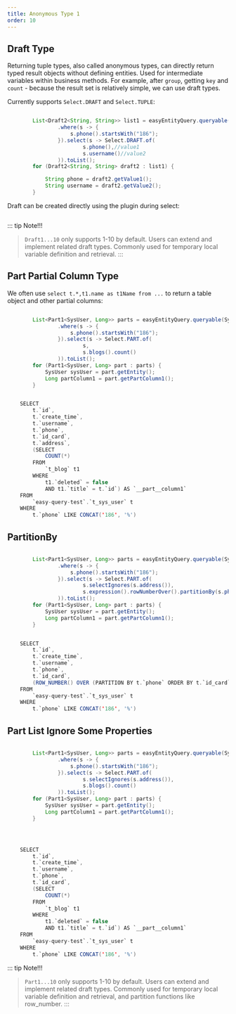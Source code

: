 ```yaml
---
title: Anonymous Type 1
order: 10
---
```


## Draft Type
Returning tuple types, also called anonymous types, can directly return typed result objects without defining entities. Used for intermediate variables within business methods. For example, after `group`, getting `key` and `count` - because the result set is relatively simple, we can use draft types.

Currently supports `Select.DRAFT` and `Select.TUPLE`:
```java

        List<Draft2<String, String>> list1 = easyEntityQuery.queryable(SysUser.class)
                .where(s -> {
                    s.phone().startsWith("186");
                }).select(s -> Select.DRAFT.of(
                        s.phone(),//value1
                        s.username()//value2
                )).toList();
        for (Draft2<String, String> draft2 : list1) {

            String phone = draft2.getValue1();
            String username = draft2.getValue2();
        }
```
Draft can be created directly using the plugin during select:

<img :src="$withBase('/images/select_draft.jpg')" >

::: tip Note!!!
> `Draft1...10` only supports 1-10 by default. Users can extend and implement related draft types. Commonly used for temporary local variable definition and retrieval.
:::

## Part Partial Column Type
We often use `select t.*,t1.name as t1Name from ...` to return a table object and other partial columns:
```java

        List<Part1<SysUser, Long>> parts = easyEntityQuery.queryable(SysUser.class)
                .where(s -> {
                    s.phone().startsWith("186");
                }).select(s -> Select.PART.of(
                        s,
                        s.blogs().count()
                )).toList();
        for (Part1<SysUser, Long> part : parts) {
            SysUser sysUser = part.getEntity();
            Long partColumn1 = part.getPartColumn1();
        }


    SELECT
        t.`id`,
        t.`create_time`,
        t.`username`,
        t.`phone`,
        t.`id_card`,
        t.`address`,
        (SELECT
            COUNT(*) 
        FROM
            `t_blog` t1 
        WHERE
            t1.`deleted` = false 
            AND t1.`title` = t.`id`) AS `__part__column1` 
    FROM
        `easy-query-test`.`t_sys_user` t 
    WHERE
        t.`phone` LIKE CONCAT('186', '%')
```

## PartitionBy

```java

        List<Part1<SysUser, Long>> parts = easyEntityQuery.queryable(SysUser.class)
                .where(s -> {
                    s.phone().startsWith("186");
                }).select(s -> Select.PART.of(
                        s.selectIgnores(s.address()),
                        s.expression().rowNumberOver().partitionBy(s.phone()).orderBy(s.idCard())
                )).toList();
        for (Part1<SysUser, Long> part : parts) {
            SysUser sysUser = part.getEntity();
            Long partColumn1 = part.getPartColumn1();
        }


    SELECT
        t.`id`,
        t.`create_time`,
        t.`username`,
        t.`phone`,
        t.`id_card`,
        (ROW_NUMBER() OVER (PARTITION BY t.`phone` ORDER BY t.`id_card` ASC)) AS `__part__column1` 
    FROM
        `easy-query-test`.`t_sys_user` t 
    WHERE
        t.`phone` LIKE CONCAT('186', '%')
```

## Part List Ignore Some Properties

```java

        List<Part1<SysUser, Long>> parts = easyEntityQuery.queryable(SysUser.class)
                .where(s -> {
                    s.phone().startsWith("186");
                }).select(s -> Select.PART.of(
                        s.selectIgnores(s.address()),
                        s.blogs().count()
                )).toList();
        for (Part1<SysUser, Long> part : parts) {
            SysUser sysUser = part.getEntity();
            Long partColumn1 = part.getPartColumn1();
        }




    SELECT
        t.`id`,
        t.`create_time`,
        t.`username`,
        t.`phone`,
        t.`id_card`,
        (SELECT
            COUNT(*) 
        FROM
            `t_blog` t1 
        WHERE
            t1.`deleted` = false 
            AND t1.`title` = t.`id`) AS `__part__column1` 
    FROM
        `easy-query-test`.`t_sys_user` t 
    WHERE
        t.`phone` LIKE CONCAT('186', '%')
```

::: tip Note!!!
> `Part1...10` only supports 1-10 by default. Users can extend and implement related draft types. Commonly used for temporary local variable definition and retrieval, and partition functions like row_number.
:::

